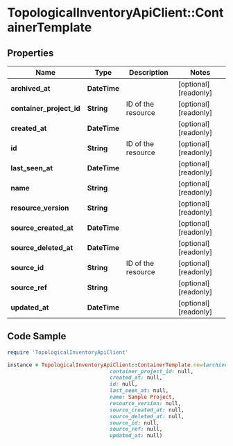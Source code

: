 # TopologicalInventoryApiClient::ContainerTemplate

## Properties

Name | Type | Description | Notes
------------ | ------------- | ------------- | -------------
**archived_at** | **DateTime** |  | [optional] [readonly] 
**container_project_id** | **String** | ID of the resource | [optional] [readonly] 
**created_at** | **DateTime** |  | [optional] [readonly] 
**id** | **String** | ID of the resource | [optional] [readonly] 
**last_seen_at** | **DateTime** |  | [optional] [readonly] 
**name** | **String** |  | [optional] [readonly] 
**resource_version** | **String** |  | [optional] [readonly] 
**source_created_at** | **DateTime** |  | [optional] [readonly] 
**source_deleted_at** | **DateTime** |  | [optional] [readonly] 
**source_id** | **String** | ID of the resource | [optional] [readonly] 
**source_ref** | **String** |  | [optional] [readonly] 
**updated_at** | **DateTime** |  | [optional] [readonly] 

## Code Sample

```ruby
require 'TopologicalInventoryApiClient'

instance = TopologicalInventoryApiClient::ContainerTemplate.new(archived_at: null,
                                 container_project_id: null,
                                 created_at: null,
                                 id: null,
                                 last_seen_at: null,
                                 name: Sample Project,
                                 resource_version: null,
                                 source_created_at: null,
                                 source_deleted_at: null,
                                 source_id: null,
                                 source_ref: null,
                                 updated_at: null)
```


